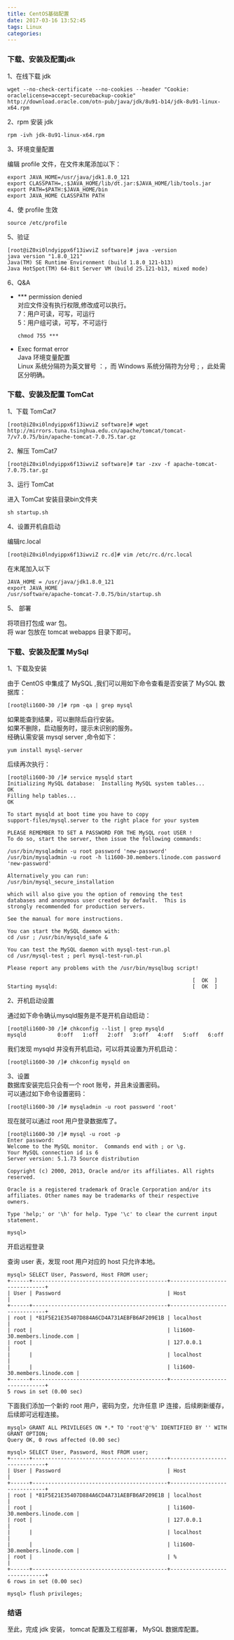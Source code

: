 ```yaml
---
title: CentOS基础配置
date: 2017-03-16 13:52:45
tags: Linux
categories:
---
```

### 下载、安装及配置jdk
1、在线下载 jdk
```
wget --no-check-certificate --no-cookies --header "Cookie: oraclelicense=accept-securebackup-cookie" http://download.oracle.com/otn-pub/java/jdk/8u91-b14/jdk-8u91-linux-x64.rpm
```

2、rpm 安装 jdk
```
rpm -ivh jdk-8u91-linux-x64.rpm
```

3、环境变量配置

编辑 profile 文件，在文件末尾添加以下：
```
export JAVA_HOME=/usr/java/jdk1.8.0_121
export CLASSPATH=,:$JAVA_HOME/lib/dt.jar:$JAVA_HOME/lib/tools.jar
export PATH=$PATH:$JAVA_HOME/bin
export JAVA_HOME CLASSPATH PATH

```

4、使 profile 生效
```
source /etc/profile
```

5、验证
```
[root@iZ0xi0lndyippx6f13iwviZ software]# java -version
java version "1.8.0_121"
Java(TM) SE Runtime Environment (build 1.8.0_121-b13)
Java HotSpot(TM) 64-Bit Server VM (build 25.121-b13, mixed mode)

```
6、Q&A
* *** permission denied  
对应文件没有执行权限,修改成可以执行。  
7：用户可读，可写，可运行  
5：用户组可读，可写，不可运行
  ```
  chmod 755 ***
  ```
* Exec format error  
Java 环境变量配置  
Linux 系统分隔符为英文冒号 ：，而 Windows 系统分隔符为分号 ; ，此处需区分明确。

### 下载、安装及配置 TomCat
1、下载 TomCat7
```
[root@iZ0xi0lndyippx6f13iwviZ software]# wget http://mirrors.tuna.tsinghua.edu.cn/apache/tomcat/tomcat-7/v7.0.75/bin/apache-tomcat-7.0.75.tar.gz
```

2、解压 TomCat7
```
[root@iZ0xi0lndyippx6f13iwviZ software]# tar -zxv -f apache-tomcat-7.0.75.tar.gz
```

3、运行 TomCat

进入 TomCat 安装目录bin文件夹
```
sh startup.sh
```

4、设置开机自启动

编辑rc.local
```
[root@iZ0xi0lndyippx6f13iwviZ rc.d]# vim /etc/rc.d/rc.local
```
在末尾加入以下
```
JAVA_HOME = /usr/java/jdk1.8.0_121
export JAVA_HOME  
/usr/software/apache-tomcat-7.0.75/bin/startup.sh
```

5、 部署  

将项目打包成 war 包。  
将 war 包放在 tomcat webapps 目录下即可。

### 下载、安装及配置 MySql

1、下载及安装

由于 CentOS 中集成了 MySQL ,我们可以用如下命令查看是否安装了 MySQL 数据库：
```
[root@li1600-30 /]# rpm -qa | grep mysql
```
如果能查到结果，可以删除后自行安装。  
如果不删除，启动服务时，提示未识别的服务。  
经确认需安装 mysql server ,命令如下：
```
yum install mysql-server
```
后续再次执行：
```
[root@li1600-30 /]# service mysqld start
Initializing MySQL database:  Installing MySQL system tables...
OK
Filling help tables...
OK

To start mysqld at boot time you have to copy
support-files/mysql.server to the right place for your system

PLEASE REMEMBER TO SET A PASSWORD FOR THE MySQL root USER !
To do so, start the server, then issue the following commands:

/usr/bin/mysqladmin -u root password 'new-password'
/usr/bin/mysqladmin -u root -h li1600-30.members.linode.com password 'new-password'

Alternatively you can run:
/usr/bin/mysql_secure_installation

which will also give you the option of removing the test
databases and anonymous user created by default.  This is
strongly recommended for production servers.

See the manual for more instructions.

You can start the MySQL daemon with:
cd /usr ; /usr/bin/mysqld_safe &

You can test the MySQL daemon with mysql-test-run.pl
cd /usr/mysql-test ; perl mysql-test-run.pl

Please report any problems with the /usr/bin/mysqlbug script!

                                                           [  OK  ]
Starting mysqld:                                           [  OK  ]
```

2、开机启动设置

通过如下命令确认mysqld服务是不是开机自动启动：
```
[root@li1600-30 /]# chkconfig --list | grep mysqld
mysqld         	0:off	1:off	2:off	3:off	4:off	5:off	6:off
```
我们发现 mysqld 并没有开机启动，可以将其设置为开机启动：
```
[root@li1600-30 /]# chkconfig mysqld on
```

3、设置  
数据库安装完后只会有一个 root 账号，并且未设置密码。  
可以通过如下命令设置密码：
```
[root@li1600-30 /]# mysqladmin -u root password 'root'
```
现在就可以通过 root 用户登录数据库了。
```
[root@li1600-30 /]# mysql -u root -p
Enter password:
Welcome to the MySQL monitor.  Commands end with ; or \g.
Your MySQL connection id is 6
Server version: 5.1.73 Source distribution

Copyright (c) 2000, 2013, Oracle and/or its affiliates. All rights reserved.

Oracle is a registered trademark of Oracle Corporation and/or its
affiliates. Other names may be trademarks of their respective
owners.

Type 'help;' or '\h' for help. Type '\c' to clear the current input statement.

mysql>

```

开启远程登录

查询 user 表，发现 root 用户对应的 host 只允许本地。
```
mysql> SELECT User, Password, Host FROM user;
+------+-------------------------------------------+------------------------------+
| User | Password                                  | Host                         |
+------+-------------------------------------------+------------------------------+
| root | *81F5E21E35407D884A6CD4A731AEBFB6AF209E1B | localhost                    |
| root |                                           | li1600-30.members.linode.com |
| root |                                           | 127.0.0.1                    |
|      |                                           | localhost                    |
|      |                                           | li1600-30.members.linode.com |
+------+-------------------------------------------+------------------------------+
5 rows in set (0.00 sec)

```
下面我们添加一个新的 root 用户，密码为空，允许任意 IP 连接，后续刷新缓存，后续即可远程连接。
```
mysql> GRANT ALL PRIVILEGES ON *.* TO 'root'@'%' IDENTIFIED BY '' WITH GRANT OPTION;
Query OK, 0 rows affected (0.00 sec)

mysql> SELECT User, Password, Host FROM user;
+------+-------------------------------------------+------------------------------+
| User | Password                                  | Host                         |
+------+-------------------------------------------+------------------------------+
| root | *81F5E21E35407D884A6CD4A731AEBFB6AF209E1B | localhost                    |
| root |                                           | li1600-30.members.linode.com |
| root |                                           | 127.0.0.1                    |
|      |                                           | localhost                    |
|      |                                           | li1600-30.members.linode.com |
| root |                                           | %                            |
+------+-------------------------------------------+------------------------------+
6 rows in set (0.00 sec)

mysql> flush privileges;
```

### 结语

至此，完成 jdk 安装， tomcat 配置及工程部署， MySQL 数据库配置。

